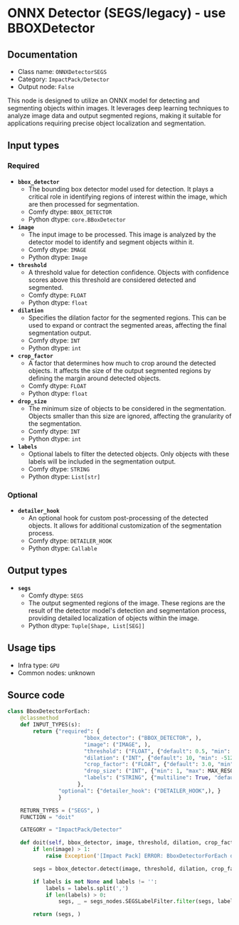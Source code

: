# ONNX Detector (SEGS/legacy) - use BBOXDetector
## Documentation
- Class name: `ONNXDetectorSEGS`
- Category: `ImpactPack/Detector`
- Output node: `False`

This node is designed to utilize an ONNX model for detecting and segmenting objects within images. It leverages deep learning techniques to analyze image data and output segmented regions, making it suitable for applications requiring precise object localization and segmentation.
## Input types
### Required
- **`bbox_detector`**
    - The bounding box detector model used for detection. It plays a critical role in identifying regions of interest within the image, which are then processed for segmentation.
    - Comfy dtype: `BBOX_DETECTOR`
    - Python dtype: `core.BBoxDetector`
- **`image`**
    - The input image to be processed. This image is analyzed by the detector model to identify and segment objects within it.
    - Comfy dtype: `IMAGE`
    - Python dtype: `Image`
- **`threshold`**
    - A threshold value for detection confidence. Objects with confidence scores above this threshold are considered detected and segmented.
    - Comfy dtype: `FLOAT`
    - Python dtype: `float`
- **`dilation`**
    - Specifies the dilation factor for the segmented regions. This can be used to expand or contract the segmented areas, affecting the final segmentation output.
    - Comfy dtype: `INT`
    - Python dtype: `int`
- **`crop_factor`**
    - A factor that determines how much to crop around the detected objects. It affects the size of the output segmented regions by defining the margin around detected objects.
    - Comfy dtype: `FLOAT`
    - Python dtype: `float`
- **`drop_size`**
    - The minimum size of objects to be considered in the segmentation. Objects smaller than this size are ignored, affecting the granularity of the segmentation.
    - Comfy dtype: `INT`
    - Python dtype: `int`
- **`labels`**
    - Optional labels to filter the detected objects. Only objects with these labels will be included in the segmentation output.
    - Comfy dtype: `STRING`
    - Python dtype: `List[str]`
### Optional
- **`detailer_hook`**
    - An optional hook for custom post-processing of the detected objects. It allows for additional customization of the segmentation process.
    - Comfy dtype: `DETAILER_HOOK`
    - Python dtype: `Callable`
## Output types
- **`segs`**
    - Comfy dtype: `SEGS`
    - The output segmented regions of the image. These regions are the result of the detector model's detection and segmentation process, providing detailed localization of objects within the image.
    - Python dtype: `Tuple[Shape, List[SEG]]`
## Usage tips
- Infra type: `GPU`
- Common nodes: unknown


## Source code
```python
class BboxDetectorForEach:
    @classmethod
    def INPUT_TYPES(s):
        return {"required": {
                        "bbox_detector": ("BBOX_DETECTOR", ),
                        "image": ("IMAGE", ),
                        "threshold": ("FLOAT", {"default": 0.5, "min": 0.0, "max": 1.0, "step": 0.01}),
                        "dilation": ("INT", {"default": 10, "min": -512, "max": 512, "step": 1}),
                        "crop_factor": ("FLOAT", {"default": 3.0, "min": 1.0, "max": 100, "step": 0.1}),
                        "drop_size": ("INT", {"min": 1, "max": MAX_RESOLUTION, "step": 1, "default": 10}),
                        "labels": ("STRING", {"multiline": True, "default": "all", "placeholder": "List the types of segments to be allowed, separated by commas"}),
                      },
                "optional": {"detailer_hook": ("DETAILER_HOOK",), }
                }

    RETURN_TYPES = ("SEGS", )
    FUNCTION = "doit"

    CATEGORY = "ImpactPack/Detector"

    def doit(self, bbox_detector, image, threshold, dilation, crop_factor, drop_size, labels=None, detailer_hook=None):
        if len(image) > 1:
            raise Exception('[Impact Pack] ERROR: BboxDetectorForEach does not allow image batches.\nPlease refer to https://github.com/ltdrdata/ComfyUI-extension-tutorials/blob/Main/ComfyUI-Impact-Pack/tutorial/batching-detailer.md for more information.')

        segs = bbox_detector.detect(image, threshold, dilation, crop_factor, drop_size, detailer_hook)

        if labels is not None and labels != '':
            labels = labels.split(',')
            if len(labels) > 0:
                segs, _ = segs_nodes.SEGSLabelFilter.filter(segs, labels)

        return (segs, )

```

